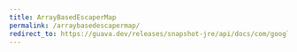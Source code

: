 ```yaml
---
title: ArrayBasedEscaperMap
permalink: /arraybasedescapermap/
redirect_to: https://guava.dev/releases/snapshot-jre/api/docs/com/google/common/escape/ArrayBasedEscaperMap.html
---
```

